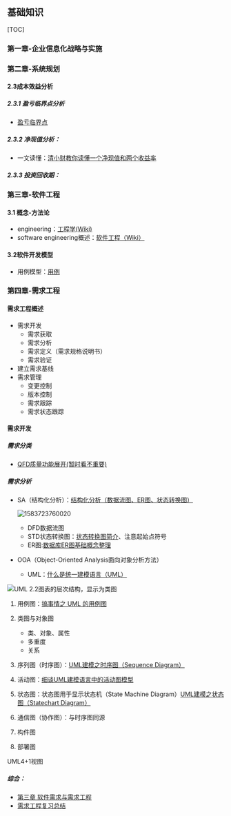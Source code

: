 ## 基础知识

[TOC]

### 第一章-企业信息化战略与实施

### 第二章-系统规划

#### 2.3成本效益分析

##### 2.3.1 盈亏临界点分析

-  [盈亏临界点](https://baike.baidu.com/item/%E7%9B%88%E4%BA%8F%E4%B8%B4%E7%95%8C%E7%82%B9)

##### 2.3.2 净现值分析：

- 一文读懂：[清小财教你读懂一个净现值和两个收益率](https://mp.weixin.qq.com/s/oNfpSgfh15gvK4BLkLdDGg)

##### 2.3.3 投资回收期：

### 第三章-软件工程

#### 3.1 概念-方法论

- engineering：[工程学(Wiki)](https://zh.wikipedia.org/wiki/%E5%B7%A5%E7%A8%8B%E5%AD%A6)
- software engineering概述：[软件工程（Wiki）](https://zh.wikipedia.org/wiki/%E8%BD%AF%E4%BB%B6%E5%B7%A5%E7%A8%8B)

#### 3.2软件开发模型

- 用例模型：[用例](https://zh.wikipedia.org/wiki/%E7%94%A8%E4%BE%8B)

### 第四章-需求工程

#### 需求工程概述

- 需求开发
  - 需求获取
  - 需求分析
  - 需求定义（需求规格说明书）
  - 需求验证
- 建立需求基线
- 需求管理
  - 变更控制
  - 版本控制
  - 需求跟踪
  - 需求状态跟踪

#### 需求开发

##### 需求分类

- [QFD质量功能展开(暂时看不重要)](https://mp.weixin.qq.com/s/12D2PcIUGYarSE4Y_OHRGA)

##### 需求分析

- SA（结构化分析）：[结构化分析（数据流图、ER图、状态转换图）](https://blog.csdn.net/ya0017230/article/details/88576487)

  ![1583723760020](D:\GitHub\SAEngineer\SAEngineer\_static\1583723760020.png)

  - DFD数据流图
  - STD状态转换图：[状态转换图简介](https://blog.csdn.net/qq_15037231/article/details/60467339)、注意起始点符号
  - ER图:[数据库ER图基础概念整理](https://www.jianshu.com/p/9ff938e3a498)

- OOA（Object-Oriented Analysis面向对象分析方法）
  - UML：[什么是统一建模语言（UML）](https://www.visual-paradigm.com/cn/guide/uml-unified-modeling-language/what-is-uml/)

![UML 2.2图表的层次结构，显示为类图](D:\GitHub\SAEngineer\SAEngineer\_static\UML_diagrams_overview.svg.png)

1. 用例图：[搞事情之 UML 的用例图](https://juejin.im/post/5c32204651882526093f7298)
2. 类图与对象图
   - 类、对象、属性
   - 多重度
   - 关系

3. 序列图（时序图）：[UML建模之时序图（Sequence Diagram）](https://www.cnblogs.com/ywqu/archive/2009/12/22/1629426.html)
4. 活动图：[细谈UML建模语言中的活动图模型](http://www.woshipm.com/pd/555549.html)
5. 状态图：状态图用于显示状态机（State Machine Diagram）[UML建模之状态图（Statechart Diagram）](https://www.cnblogs.com/ywqu/archive/2009/12/17/1626043.html)
6. 通信图（协作图）：与时序图同源
7. 构件图
8. 部署图

UML4+1视图

##### 综合：

- [第三章 软件需求与需求工程](https://www.jianshu.com/p/784274332104)
- [需求工程复习总结](https://blog.kilingzhang.com/2017/05/28/%E9%9C%80%E6%B1%82%E5%B7%A5%E7%A8%8B%E5%A4%8D%E4%B9%A0%E6%80%BB%E7%BB%93/)
